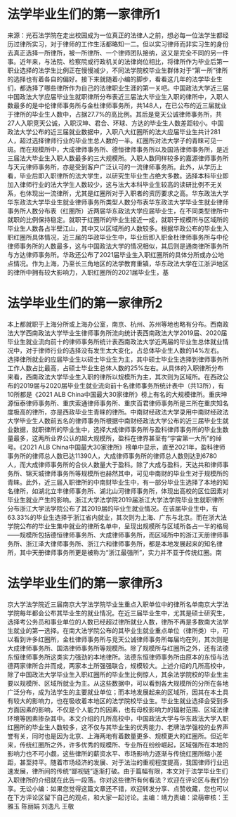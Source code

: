 # 法学毕业生们的第一家律所1

来源：光石法学院在走出校园成为一位真正的法律人之前，想必每一位法学生都经历过律所实习，对于律师的工作生活都略知一二。但以实习律师而非实习生的身份去真正选择一所律所，被一所律所、一个律师团队接纳，这又是完全不同的另一件事。近年来，与法院、检察院或行政机关的法律岗位相比，将律所作为毕业后第一职业选择的法学生比例正在慢慢减少，不同法学院校毕业生群体对于“第一所”律所的选择也有着各自的偏好。接下来就随着小编的脚步，看看这几年的法学毕业生们，都选择了哪些律所作为自己的法律职业生涯的第一关吧。中国政法大学近三届中国政法大学应届毕业生就职律所分布表近三届法大毕业生入职的律所中，入职人数最多的是中伦律师事务所与金杜律师事务所，共148人，在已公布的近三届就业于律所的毕业生人数中，占据27.7%的高比例。其后是竞天公诚律师事务所，共27人入职竞天公诚，入职汉坤、君合、环球、方达的毕业生人数差距较小。中国政法大学公布的近三届就业数据中，入职八大红圈所的法大应届毕业生共计281人，超过选择律师行业的毕业生总人数的一半。红圈所对法大学子的青睐可见一斑。而在规模所中，大成律师事务所、德恒律师事务所以及国浩律师事务所，是近三届法大毕业生入职人数最多的三大规模所。入职人数同样较多的嘉源律师事务所与天元律师事务所，亦是受到客户广泛认可的一流律师事务所。此外，从学历上看，毕业后即入职律所的法大学生，以研究生毕业生占绝大多数。选择本科毕业即加入律师行业的法大学生人数较少，这与法大本科毕业生较高的读研比例不无关系，也体现出一流律所，尤其是红圈所对于入职者的资历要求之高。华东政法大学华东政法大学毕业生就业律师事务所类型人数分布表华东政法大学毕业生就业律师事务所人数分布表（红圈所）近两届华东政法大学应届毕业生，在不同类型律所中就职的比例保持稳定。就职于红圈所的毕业生接近一成，就职于规模所与区域所的毕业生人数各占半壁江山，其中又以区域所的人数较多。根据华政公布的毕业生入职红圈所具体情况，近三届的华政毕业生中，毕业后即入职金杜律师事务所与中伦律师事务所的人数最多，这与中国政法大学的情况相似，其后则是通商律所事务所与方达律师事务所。华政还公布了2021届毕业生入职红圈所的具体分所或办公地点情况。作为上海，乃至长三角地区的法学教育重镇，华东政法大学在江浙沪地区的律所中拥有较大影响力，入职红圈所的2021届毕业生，基

# 法学毕业生们的第一家律所2

本上都就职于上海分所或上海办公室，南京、杭州、苏州等地也略有分布。西南政法大学西南政法大学毕业生律师事务所流向统计表西南政法大学2019届、2020届毕业生就业流向前十的律师事务所统计表西南政法大学近两届的毕业生总体就业情况中，对于律师行业的选择没有发生太大变化，占总体毕业生人数的14%左右。选择律所就业的应届毕业生以硕士毕业生为主，其中硕士毕业生选择到律师事务所工作人数占比最高，占硕士毕业生总体人数的25%左右。从具体的入职律所分布来看，西南政法大学毕业生入职的律所以规模所为主，其次则为区域所。在西政公布的2019届与2020届毕业生就业流向前十名律师事务所统计表中（共13所），有10所都是《2021 ALB China中国最大30家律所》榜上有名的大规模律所。重庆坤源恒泰律师事务所、重庆索通律师事务所、重庆百君律师事务所是三所在重庆知名度极高的律所，亦是西政毕业生青睐的律所。中南财经政法大学录用中南财经政法大学毕业生人数前五名的律师事务所根据中南财经政法大学公布的近三届毕业生就业数据，就职律所的毕业生中，选择大成律师事务所与盈科律师事务所的毕业生数量最多，这两所业界公认的超大规模所，盈科在律界甚至有“宇宙第一大所”的绰号。《2021 ALB China中国最大30家律所》榜单中显示，直至2021年，盈科律师事务所的律师总人数已达11390人，大成律师事务所的律师总人数则达到6780人，而大成律师事务所的合伙人数量大于盈科。除了大成与盈科，天达共和律师事务所、锦天城律师事务所等规模所也赫然其中，可见中南财的毕业生对于规模所的青睐。此外，近三届入职律所的中南财毕业生中，有一部分毕业生选择了本地的知名律所，如湖北立丰律师事务所、湖北山河律师事务所，体现出高校的区位因素对毕业生就业产生的影响。浙江大学法学院2019届浙江大学法学院毕业生就职律所分布浙江大学法学院公布了其2019届的毕业生就业情况。在该届毕业生中，有63.33%的毕业生选择于浙江省内就业，其次则为上海、广东与北京。而在浙大法学院公布的毕业生集中就业的律所名单中，呈现出规模所与区域所各占一半的格局——规模所包括德恒律师事务所、大成律师事务所，而区域所中的浙江天册律师事务所、浙江泽大律师事务所、浙江六和律师事务所，都是本地发展起来的知名律所，其中天册律师事务所更是被称为“浙江最强所”，实力并不亚于传统红圈。南

# 法学毕业生们的第一家律所3

京大学法学院近三届南京大学法学院毕业生重点入职单位中的律所名单南京大学法学院每年都会公布其毕业生的就业情况。在近三届毕业生中，尤其是硕士研究生，选择考公务员和事业单位的人数已经超过律所就业人数，律所不再是多数南大法学生就业的第一选择。在南大法学院公布的其毕业生就业重点单位（律所类）中，可以看到许多红圈所，金杜律师事务所与竞天公诚律师事务所每届均在列，其次则是大成律师事务所、国浩律师事务所等规模所。除了规模所与红圈所之外，还有法德东恒律师事务所这类实力强劲的本地律所。法德东恒律师事务所由原本的东恒与法德两家律所合并而成，两家本土所强强联合，规模较大。上述介绍的几所高校中，除了中国政法大学毕业生入职红圈所的毕业生比例惊人，其余法学院校的毕业生主要以规模所、区域所就业为主。从这些数据中，可以看到各大规模所的分所在各地广泛分布，成为法学生的主要就业单位；而本地发展起来的区域所，因其在本土具有较大的影响力，也在吸收着本地区的法学院校毕业生。毕业生就业选择会受到多方面因素的影响，不仅是个人能力的因素，也有母校影响力的辐射范围、区域法律环境等因素掺杂其中。本文介绍的几所高校中，中国政法大学与华东政法大学入职红圈所的毕业生人数较多，这不仅与其毕业生的优秀能力、老牌法学强校的业界声誉有关，同时也是因为北京、上海两地有着数量更多、规模更大的红圈所。但近年来，传统红圈所之外，许多优秀的规模所、专业所在纷纷崛起，区域强所在本地的影响力也不可小觑，这些律所的薪资水平、市场影响力逐渐与传统红圈所缩小差距，甚至持平。随着市场经济的发展、对于法治的重视程度提高，我国律师行业迅速发展，律所间的传统“鄙视链”逐渐打破。由于篇幅有限，本文对于法学毕业生们入职律所的介绍就在此告一段落。你对这些律所有何看法？欢迎在评论区与我们分享。无讼小编：如果您觉得这篇文章还不错，欢迎转发分享、点赞收藏，您也可以在下方评论区留下自己的观点，和大家一起讨论。主编：靖力责编：梁萌审核：王雅玉 陈丽娟 刘逸凡 王敬

